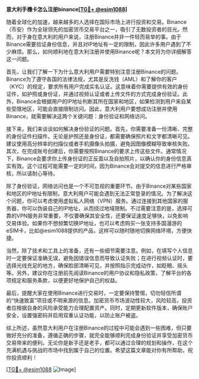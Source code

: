 **意大利手機卡怎么注册binance[[TG💪+ @esim1088](https://t.me/s/esim1088)]**

随着全球化的加速，越来越多的人选择在国际市场上进行投资和交易。Binance（币安）作为全球领先的加密货币交易平台之一，吸引了无数投资者的目光。然而，对于身在意大利的用户来说，注册Binance并非一件轻而易举的事。由于Binance需要验证身份信息，并且对IP地址有一定的限制，因此许多用户遇到了不少麻烦。那么，如何顺利地在意大利注册并使用Binance呢？本文将为你详细解答这一问题。

首先，让我们了解一下为什么意大利用户需要特别注意注册Binance的问题。Binance为了遵守各国的法律法规，尤其是反洗钱（AML）和了解你的客户（KYC）的规定，要求所有用户完成实名认证。这意味着你需要提供有效的身份证件，如护照或身份证，并通过视频认证或者上传文件的方式完成身份验证。此外，Binance会根据用户的IP地址判断其所在国家和地区，如果检测到用户来自某些受限地区，可能会直接限制访问。因此，意大利用户要想成功注册并使用Binance，就需要解决这两个关键问题：身份验证和网络访问。

接下来，我们来谈谈如何解决身份验证的问题。首先，你需要准备一份清晰、完整的身份证件扫描件。无论是护照还是身份证，都需要确保照片和文字都清晰可见。建议使用高分辨率的扫描仪或者手机摄像头拍摄，避免因图像模糊导致审核失败。其次，在完成账号创建后，你需要按照Binance的要求上传这些文件。通常情况下，Binance会要求你上传身份证的正反面以及自拍照片，以确认你的身份信息真实有效。这个过程可能需要一定的时间，因为Binance会对提交的信息进行严格审核，所以请耐心等待。

除了身份验证，网络访问也是一个不可忽视的重要环节。由于Binance对某些国家和地区的IP地址有限制，意大利用户可能会遇到无法正常登录的情况。为了解决这个问题，你可以考虑使用虚拟私人网络（VPN）服务。通过连接到其他国家的服务器，你可以伪装自己的IP地址，从而绕过地域限制。不过需要注意的是，选择可靠的VPN服务非常重要，不仅要确保其安全性，还要保证速度足够快，以免影响交易体验。如果你不想频繁切换IP地址，也可以考虑购买一张支持多国漫游的eSIM卡，比如@esim1088提供的产品，这样可以随时随地切换网络环境，方便快捷。

当然，除了技术和工具上的准备，还有一些细节需要注意。例如，在填写个人信息时一定要保证准确无误，避免因错误信息而导致认证失败；在进行视频认证时，要选择光线充足的地方，确保脸部清晰可见，并按照指示完成动作，如眨眼、摇头等。另外，建议你在注册前先阅读Binance的用户协议和隐私政策，了解平台的各项规定和服务条款，以便更好地保护自己的权益。

最后，提醒大家在使用Binance进行交易时，一定要保持警惕，切勿轻信所谓的“快速致富”项目或不明来源的信息。加密货币市场波动性较大，风险较高，投资者应根据自身的风险承受能力合理配置资产。同时，定期更新软件版本，确保账户安全，设置强密码并启用双重认证功能，以防止账户被盗。

综上所述，虽然意大利用户在注册Binance的过程中可能会遇到一些困难，但只要做好充分的准备，遵循正确的步骤，就完全能够顺利完成身份验证并享受加密货币交易带来的便利。无论你是新手还是老手，都可以通过合理的规划和操作，在这个充满机遇与挑战的市场中找到属于自己的位置。希望这篇文章能对你有所帮助，祝你投资顺利！

[[TG💪+ @esim1088](https://t.me/s/esim1088) ![Image](https://i.postimg.cc/4NQfJmqS/Snipaste-2025-05-13-00-14-12.png)]